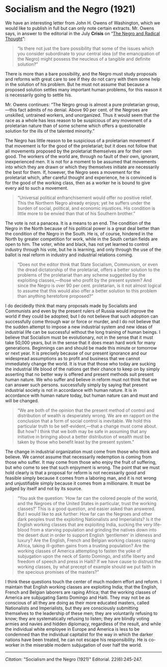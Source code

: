 # Socialism and the Negro (1921)


We have an interesting letter from John H. Owens of Washington, which we would like to publish in full but can only note certain extracts. Mr. Owens says, in answer to the editorial in the July **Crisis** on “[The Negro and Radical Thought](../03/negro_and_radical_thought.md)”:

> “Is there not just the bare possibility that some of the issues which you consider subordinate to your central idea (of the emancipation of the Negro) might possess the neucleus of a tangible and definite solution?”

There is more than a bare possibility, and the Negro must study proposals and reforms with great care to see if they do not carry with them some help in the solution of his problem. But he must not assume that because a proposed solution settles many important human problems, for this reason it is necessarily going to settle his.

Mr. Owens continues: “The Negro group is almost a pure proletarian group,—this fact admits of no denial. Above 90 per cent. of the Negroes are unskilled, untrained workers, and unorganized. Thus it would seem that the race as a whole has less reason to be suspicious of any movement of a proletarian nature than of some scheme which offers a questionable solution for the ills of the talented minority.”

The Negro has little reason to be suspicious of a proletarian movement if that movement is for the good of the proletariat; but it does not follow that all movements proposed by the proletariat themselves are for their own good. The workers of the world are, through no fault of their own, ignorant, inexperienced men. It is not for a moment to be assumed that movements into which they are drawn or which they themselves initiate are necessarily the best for them. If, however, the Negro sees a movement for the proletariat which, after careful thought and experience, he is convinced is for the good of the working class, then as a worker he is bound to give every aid to such a movement.

> “Universal political enfranchisement would offer no positive relief. This the Northern Negro already enjoys; yet he suffers under the burden of social, political, and economic injustices. His condition is little more to be envied than that of his Southern brother.”

The vote is not a panacea. It is a means to an end. The condition of the Negro in the North because of his political power is a great deal better than the condition of the Negro in the South. He is, of course, hindered in the North by greater competition for work, while in the South certain fields are open to him. The voter, white and black, has not yet learned to control industry through his vote, but he is learning, and only through the use of the ballot is real reform in industry and industrial relations coming.

> “Does not the editor think that State Socialism, Communism, or even the dread dictatorship of the proletariat, offers a better solution to the problems of the proletariat than any scheme suggested by the exploiting classes,—those who profit by the present system? And since the Negro is over 90 per cent. proletarian, is it not almost logical to assume that this would also offer a better solution to this problem than anything heretofore proposed?”

I do decidedly think that many proposals made by Socialists and Communists and even by the present rulers of Russia would improve the world if they could be adopted; but I do not believe that such adoption can successfully come through war or force or murder, and I do not believe that the sudden attempt to impose a new industrial system and new ideas of industrial life can be successful without the long training of human beings. I believe that Socialism must be evolutionary, not in the sense that it must take 50,000 years, but in the sense that it does mean hard work for many generations. Beginnings can and should be made this minute or tomorrow or next year. It is precisely because of our present ignorance and our widespread  assumptions as to profit and business that we cannot immediately change the world. It is true that those who today are sucking the industrial life blood of the nations get their chance to keep on by simply asserting that no better way is offered and present methods suit present human nature. We who suffer and believe in reform must not think that we can answer such persons. successfully simply by saying that present industrial society is not in accordance with human nature. It is in accordance with human nature today, but human nature can and must and will be changed.

> “We are both of the opinion that the present method of control and distribution of wealth is desperately wrong. We are en rapport on the conclusion that a form of social control is inevitable. We hold this particular truth to be self-evident,—that a change must come about. But how? I think that we both may be safe in assuming that any initiative in bringing about a better distribution of wealth must be taken by those who benefit least by the present system.”

The change in industrial organization must come from those who think and believe. We cannot assume that necessarily redemption is coming from those who suffer. It may come from those who enjoy the fruit of suffering, but who come to see that such enjoyment is wrong. The point that we must hold clearly is that a proposal for reform is not necessarily good and feasible simply because it comes from a laboring man, and it is not wrong and unjustifiable simply because it comes from a millionaire. It must be judged by itself and not by its source.

> “You ask the question: ‘How far can the colored people of the world, and the Negroes of the United States in particular, trust the working classes?’ This is a good question, and easier asked than answered. But I would like to ask further: How far can the Negroes and other dark peoples trust the exploiting Nationalists and Imperialists? Is it the English working classes that are exploiting India, sucking the very life-blood from a starving population and grinding the natives down into the desert dust in order to support English ‘gentlemen’ in idleness and luxury? Are the English, French and Belgian working classes raping Africa, taking ill-gotten gains from a trusting population? Are the working classes of America attempting to fasten the yoke of subjugation upon the neck of Santo Domingo, and stifle liberty and freedom of speech and press in Haiti? If we have cause to distrust the working classes, by what precept of example should we put faith in the specious promises of the masters?”

I think these questions touch the center of much modern effort and reform. I maintain that English working classes are exploiting India; that the English, French and Belgian laborers are raping Africa; that the working classes of America are subjugating Santo Domingo and Haiti. They may not be as conscious of all they are doing as their more educated masters, called Nationalists and Imperialists, but they are consciously submitting themselves to the leadership of these men; they are voluntarily refusing to know; they are systematically refusing to listen; they are blindly voting armies and navies and hidden diplomacy, regardless of the result, and while the individual white employee in Europe and America is less to be condemned than the individual capitalist for the way in which the darker nations have been treated, he can not escape his responsibility. He is co-worker in the miserable modern subjugation of over half the world.


_________________
*Citation:* "Socialism and the Negro (1921)" Editorial.  22(6):245-247.
